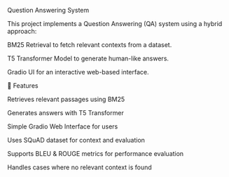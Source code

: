 Question Answering System

This project implements a Question Answering (QA) system using a hybrid approach:

BM25 Retrieval to fetch relevant contexts from a dataset.

T5 Transformer Model to generate human-like answers.

Gradio UI for an interactive web-based interface.

🚀 Features

Retrieves relevant passages using BM25

Generates answers with T5 Transformer

Simple Gradio Web Interface for users

Uses SQuAD dataset for context and evaluation

Supports BLEU & ROUGE metrics for performance evaluation

Handles cases where no relevant context is found

